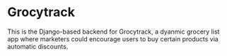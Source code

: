 # Grocytrack
This is the Django-based backend for Grocytrack, a dyanmic grocery list app where marketers could encourage users to buy certain products via automatic discounts.
